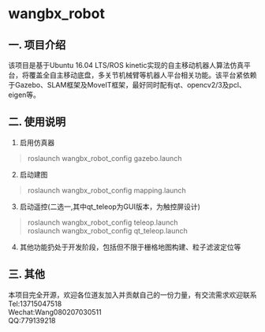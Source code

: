 # wangbx_robot 
## 一. 项目介绍  
该项目是基于Ubuntu 16.04 LTS/ROS kinetic实现的自主移动机器人算法仿真平台，将覆盖全自主移动底盘，多关节机械臂等机器人平台相关功能。该平台紧依赖于Gazebo、SLAM框架及MoveIT框架，最好同时配有qt、opencv2/3及pcl、eigen等。  
## 二. 使用说明  
1. 启用仿真器  
> roslaunch wangbx_robot_config gazebo.launch  
2. 启动建图  
> roslaunch wangbx_robot_config mapping.launch  
3. 启动遥控(二选一,其中qt_teleop为GUI版本，为触控屏设计)  
> roslaunch wangbx_robot_config teleop.launch  
> roslaunch wangbx_robot_config qt_teleop.launch
4. 其他功能扔处于开发阶段，包括但不限于栅格地图构建、粒子滤波定位等  
## 三. 其他  
本项目完全开源，欢迎各位道友加入并贡献自己的一份力量，有交流需求欢迎联系  
Tel:13715047518  
Wechat:Wang080207030511  
QQ:779139218  
